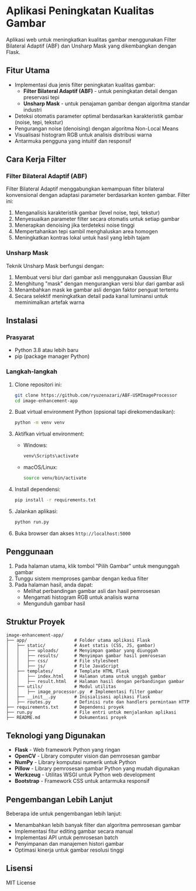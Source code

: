 # Aplikasi Peningkatan Kualitas Gambar

Aplikasi web untuk meningkatkan kualitas gambar menggunakan Filter Bilateral Adaptif (ABF) dan Unsharp Mask yang dikembangkan dengan Flask.

## Fitur Utama

- Implementasi dua jenis filter peningkatan kualitas gambar:
  - **Filter Bilateral Adaptif (ABF)** - untuk peningkatan detail dengan preservasi tepi
  - **Unsharp Mask** - untuk penajaman gambar dengan algoritma standar industri
- Deteksi otomatis parameter optimal berdasarkan karakteristik gambar (noise, tepi, tekstur)
- Pengurangan noise (denoising) dengan algoritma Non-Local Means
- Visualisasi histogram RGB untuk analisis distribusi warna
- Antarmuka pengguna yang intuitif dan responsif

## Cara Kerja Filter

### Filter Bilateral Adaptif (ABF)
Filter Bilateral Adaptif menggabungkan kemampuan filter bilateral konvensional dengan adaptasi parameter berdasarkan konten gambar. Filter ini:
1. Menganalisis karakteristik gambar (level noise, tepi, tekstur)
2. Menyesuaikan parameter filter secara otomatis untuk setiap gambar
3. Menerapkan denoising jika terdeteksi noise tinggi
4. Mempertahankan tepi sambil menghaluskan area homogen
5. Meningkatkan kontras lokal untuk hasil yang lebih tajam

### Unsharp Mask
Teknik Unsharp Mask berfungsi dengan:
1. Membuat versi blur dari gambar asli menggunakan Gaussian Blur
2. Menghitung "mask" dengan mengurangkan versi blur dari gambar asli
3. Menambahkan mask ke gambar asli dengan faktor penguat tertentu
4. Secara selektif meningkatkan detail pada kanal luminansi untuk meminimalkan artefak warna

## Instalasi

### Prasyarat
- Python 3.8 atau lebih baru
- pip (package manager Python)

### Langkah-langkah
1. Clone repositori ini:
   ```bash
   git clone https://github.com/ryuzenazari/ABF-USMImageProcessor
   cd image-enhancement-app
   ```

2. Buat virtual environment Python (opsional tapi direkomendasikan):
   ```bash
   python -m venv venv
   ```

3. Aktifkan virtual environment:
   - Windows:
     ```bash
     venv\Scripts\activate
     ```
   - macOS/Linux:
     ```bash
     source venv/bin/activate
     ```

4. Install dependensi:
   ```bash
   pip install -r requirements.txt
   ```

5. Jalankan aplikasi:
   ```bash
   python run.py
   ```

6. Buka browser dan akses `http://localhost:5000`

## Penggunaan

1. Pada halaman utama, klik tombol "Pilih Gambar" untuk mengunggah gambar
2. Tunggu sistem memproses gambar dengan kedua filter
3. Pada halaman hasil, anda dapat:
   - Melihat perbandingan gambar asli dan hasil pemrosesan
   - Mengamati histogram RGB untuk analisis warna
   - Mengunduh gambar hasil

## Struktur Proyek

```
image-enhancement-app/
├── app/                  # Folder utama aplikasi Flask
│   ├── static/           # Aset statis (CSS, JS, gambar)
│   │   ├── uploads/      # Menyimpan gambar yang diunggah
│   │   ├── results/      # Menyimpan gambar hasil pemrosesan
│   │   ├── css/          # File stylesheet
│   │   ├── js/           # File JavaScript
│   ├── templates/        # Template HTML Flask
│   │   ├── index.html    # Halaman utama untuk unggah gambar
│   │   ├── result.html   # Halaman hasil dengan perbandingan gambar
│   ├── utils/            # Modul utilitas
│   │   ├── image_processor.py  # Implementasi filter gambar
│   ├── __init__.py       # Inisialisasi aplikasi Flask
│   ├── routes.py         # Definisi rute dan handlers permintaan HTTP
├── requirements.txt      # Dependensi proyek
├── run.py                # File entri untuk menjalankan aplikasi
├── README.md             # Dokumentasi proyek
```

## Teknologi yang Digunakan

- **Flask** - Web framework Python yang ringan
- **OpenCV** - Library computer vision dan pemrosesan gambar
- **NumPy** - Library komputasi numerik untuk Python
- **Pillow** - Library pemrosesan gambar Python yang mudah digunakan
- **Werkzeug** - Utilitas WSGI untuk Python web development
- **Bootstrap** - Framework CSS untuk antarmuka responsif

## Pengembangan Lebih Lanjut

Beberapa ide untuk pengembangan lebih lanjut:
- Menambahkan lebih banyak filter dan algoritma pemrosesan gambar
- Implementasi fitur editing gambar secara manual
- Implementasi API untuk pemrosesan batch
- Penyimpanan dan manajemen histori gambar
- Optimasi kinerja untuk gambar resolusi tinggi

## Lisensi

MIT License 
